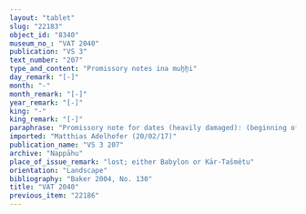 ```yaml
---
layout: "tablet"
slug: "22183"
object_id: "8340"
museum_no_: "VAT 2040"
publication: "VS 3"
text_number: "207"
type_and_content: "Promissory notes ina muẖẖi"
day_remark: "[-]"
month: "-"
month_remark: "[-]"
year_remark: "[-]"
king: "-"
king_remark: "[-]"
paraphrase: "Promissory note for dates (heavily damaged): (beginning of obv. lost) [It concerns the debt of <strong>B</strong> towards] <strong><sup>f</sup>A<sub>1</sub></strong>. <strong>B</strong> is to pay to <strong>A<sub>2</sub></strong> 3 kor of dates in Arahsamnu (VIII) in Babylon. A damaged clause follows stating that <strong>A<sub>2</sub></strong> bears responsibility for the work (<em>pūt dulli</em>). 4 witnesses partly legible, [remainder of rev. lost].<br /> &nbsp;<br /> <strong><sup>f</sup></strong><strong>A<sub>1</sub></strong> = <sup>f</sup>Ina-Esagil-ram&acirc;t(written: [...-<em>&iacute;</em>]<em>l</em>-<em>mat</em>-<em>ra</em>) /Balāṭu//Egibi, wife of <strong>A<sub>2</sub></strong>; <strong>A<sub>2</sub></strong> = Iddin-Nab&ucirc;/Nab&ucirc;-bān-zēri//Nappāhu;<strong> B</strong> = Balāṭu/Nab&ucirc;-bālti-ilī//Atkuppu<br /> &nbsp;"
imported: "Matthias Adelhofer (20/02/17)"
publication_name: "VS 3 207"
archive: "Nappāhu"
place_of_issue_remark: "lost; either Babylon or Kār-Tašmētu"
orientation: "Landscape"
bibliography: "Baker 2004, No. 130"
title: "VAT 2040"
previous_item: "22186"
---
```

